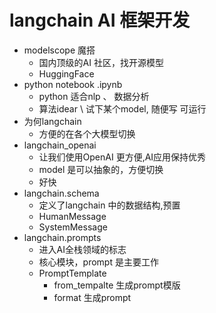 # langchain AI 框架开发

- modelscope 魔搭
  - 国内顶级的AI 社区，找开源模型
  - HuggingFace
- python notebook .ipynb
  - python 适合nlp 、 数据分析
  - 算法idear \ 试下某个model, 随便写 可运行
- 为何langchain
  - 方便的在各个大模型切换
- langchain_openai
  - 让我们使用OpenAI 更方便,AI应用保持优秀
  - model 是可以抽象的，方便切换
  - 好快
- langchain.schema
  - 定义了langchain 中的数据结构,预置
  - HumanMessage
  - SystemMessage
- langchain.prompts
  - 进入AI全栈领域的标志
  - 核心模块，prompt 是主要工作
  - PromptTemplate 
    - from_tempalte 生成prompt模版
    - format 生成prompt
